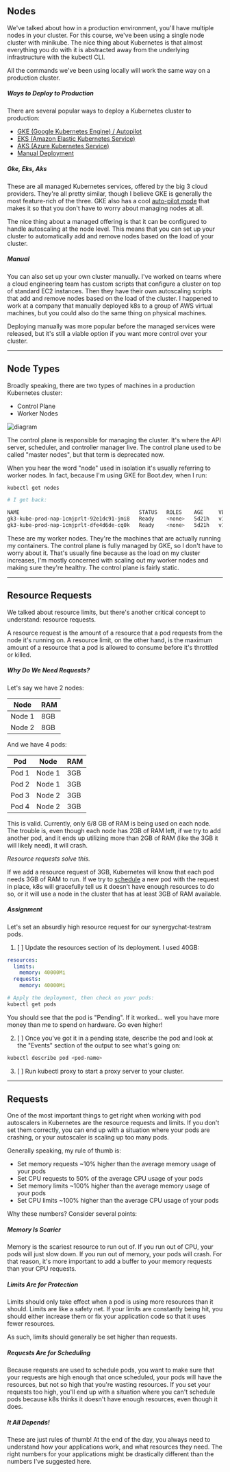 ## Nodes
We've talked about how in a production environment, you'll have multiple nodes in your cluster. For this course, we've been using a single node cluster with minikube. The nice thing about Kubernetes is that almost everything you do with it is abstracted away from the underlying infrastructure with the kubectl CLI.

All the commands we've been using locally will work the same way on a production cluster.

##### **Ways to Deploy to Production**
There are several popular ways to deploy a Kubernetes cluster to production:

- [GKE (Google Kubernetes Engine) / Autopilot](https://cloud.google.com/kubernetes-engine)
- [EKS (Amazon Elastic Kubernetes Service)](https://aws.amazon.com/eks/)
- [AKS (Azure Kubernetes Service)](https://azure.microsoft.com/en-us/products/kubernetes-service)
- [Manual Deployment](https://kubernetes.io/docs/setup/production-environment/)

##### **Gke, Eks, Aks**
These are all managed Kubernetes services, offered by the big 3 cloud providers. They're all pretty similar, though I believe GKE is generally the most feature-rich of the three. GKE also has a cool [auto-pilot mode](https://cloud.google.com/kubernetes-engine/docs/concepts/autopilot-overview) that makes it so that you don't have to worry about managing nodes at all.

The nice thing about a managed offering is that it can be configured to handle autoscaling at the node level. This means that you can set up your cluster to automatically add and remove nodes based on the load of your cluster.

##### **Manual**
You can also set up your own cluster manually. I've worked on teams where a cloud engineering team has custom scripts that configure a cluster on top of standard EC2 instances. Then they have their own autoscaling scripts that add and remove nodes based on the load of the cluster. I happened to work at a company that manually deployed k8s to a group of AWS virtual machines, but you could also do the same thing on physical machines.

Deploying manually was more popular before the managed services were released, but it's still a viable option if you want more control over your cluster.

---
## Node Types
Broadly speaking, there are two types of machines in a production Kubernetes cluster:

- Control Plane
- Worker Nodes

![diagram](https://storage.googleapis.com/qvault-webapp-dynamic-assets/course_assets/6vd1h1w.png)

The control plane is responsible for managing the cluster. It's where the API server, scheduler, and controller manager live. The control plane used to be called "master nodes", but that term is deprecated now.

When you hear the word "node" used in isolation it's usually referring to worker nodes. In fact, because I'm using GKE for Boot.dev, when I run:


```bash
kubectl get nodes

# I get back:

NAME                                       STATUS   ROLES    AGE     VERSION
gk3-kube-prod-nap-1cmjprlt-92e1dc91-jmi8   Ready    <none>   5d21h   v1.25.12-gke.500
gk3-kube-prod-nap-1cmjprlt-dfe4d6de-cq0k   Ready    <none>   5d21h   v1.25.12-gke.500

```

These are my worker nodes. They're the machines that are actually running my containers. The control plane is fully managed by GKE, so I don't have to worry about it. That's usually fine because as the load on my cluster increases, I'm mostly concerned with scaling out my worker nodes and making sure they're healthy. The control plane is fairly static.

---
## Resource Requests
We talked about resource limits, but there's another critical concept to understand: resource requests.

A resource request is the amount of a resource that a pod requests from the node it's running on. A resource limit, on the other hand, is the maximum amount of a resource that a pod is allowed to consume before it's throttled or killed.


##### **Why Do We Need Requests?**
Let's say we have 2 nodes:

| Node   | RAM |
|--------|-----|
| Node 1 | 8GB |
| Node 2 | 8GB |

And we have 4 pods:

| Pod   | Node   | RAM |
|-------|--------|-----|
| Pod 1 | Node 1 | 3GB |
| Pod 2 | Node 1 | 3GB |
| Pod 3 | Node 2 | 3GB |
| Pod 4 | Node 2 | 3GB |

This is valid. Currently, only 6/8 GB of RAM is being used on each node. The trouble is, even though each node has 2GB of RAM left, if we try to add another pod, and it ends up utilizing more than 2GB of RAM (like the 3GB it will likely need), it will crash.

*Resource requests solve this.*

If we add a resource request of 3GB, Kubernetes will know that each pod needs 3GB of RAM to run. If we try to [schedule](https://kubernetes.io/docs/concepts/configuration/manage-resources-containers/#how-pods-with-resource-requests-are-scheduled) a new pod with the request in place, k8s will gracefully tell us it doesn't have enough resources to do so, or it will use a node in the cluster that has at least 3GB of RAM available.

##### **Assignment**

Let's set an absurdly high resource request for our synergychat-testram pods.

1. [ ] Update the resources section of its deployment. I used 40GB:

```yaml
resources:
  limits:
    memory: 40000Mi
  requests:
    memory: 40000Mi
```

```bash
# Apply the deployment, then check on your pods:
kubectl get pods
```

You should see that the pod is "Pending". If it worked... well you have more money than me to spend on hardware. Go even higher!

2. [ ] Once you've got it in a pending state, describe the pod and look at the "Events" section of the output to see what's going on:

```bash
kubectl describe pod <pod-name>
```

3. [ ] Run kubectl proxy to start a proxy server to your cluster.


---
## Requests
One of the most important things to get right when working with pod autoscalers in Kubernetes are the resource requests and limits. If you don't set them correctly, you can end up with a situation where your pods are crashing, or your autoscaler is scaling up too many pods.

Generally speaking, my rule of thumb is:

- Set memory requests ~10% higher than the average memory usage of your pods
- Set CPU requests to 50% of the average CPU usage of your pods
- Set memory limits ~100% higher than the average memory usage of your pods
- Set CPU limits ~100% higher than the average CPU usage of your pods

Why these numbers? Consider several points:

##### **Memory Is Scarier**
Memory is the scariest resource to run out of. If you run out of CPU, your pods will just slow down. If you run out of memory, your pods will crash. For that reason, it's more important to add a buffer to your memory requests than your CPU requests.

##### **Limits Are for Protection**
Limits should only take effect when a pod is using more resources than it should. Limits are like a safety net. If your limits are constantly being hit, you should either increase them or fix your application code so that it uses fewer resources.

As such, limits should generally be set higher than requests.

##### **Requests Are for Scheduling**
Because requests are used to schedule pods, you want to make sure that your requests are high enough that once scheduled, your pods will have the resources, but not so high that you're wasting resources. If you set your requests too high, you'll end up with a situation where you can't schedule pods because k8s thinks it doesn't have enough resources, even though it does.

##### **It All Depends!**
These are just rules of thumb! At the end of the day, you always need to understand how your applications work, and what resources they need. The right numbers for your applications might be drastically different than the numbers I've suggested here.
